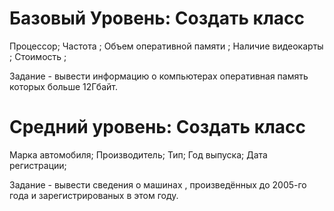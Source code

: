 # Базовый Уровень: Создать класс

Процессор;
Частота ;
Объем оперативной памяти ;
Наличие видеокарты ;
Стоимость ;

Задание - вывести информацию о компьютерах оперативная память которых больше 12Гбайт.

# Средний уровень: Создать класс

Марка автомобиля;
Производитель;
Тип;
Год выпуска;
Дата регистрации;

Задание - вывести сведения о машинах , произведённых до 2005-го года и зарегистрированых в этом году.
